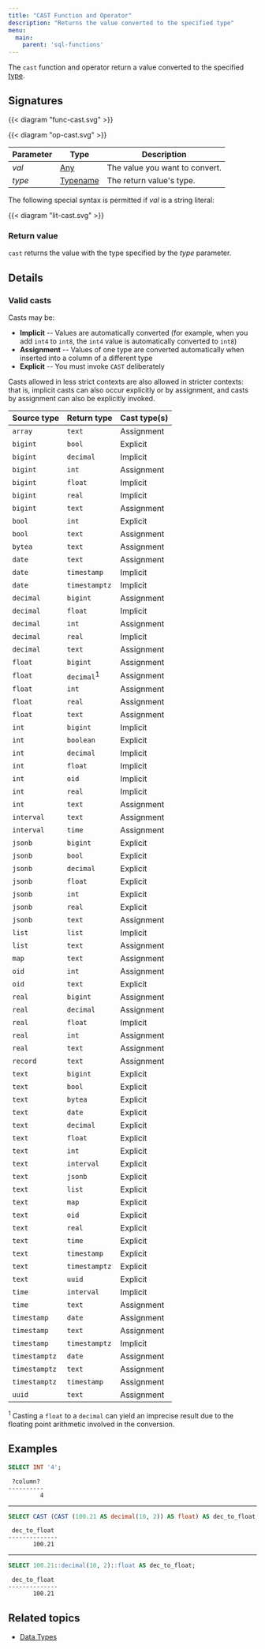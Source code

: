 ```yaml
---
title: "CAST Function and Operator"
description: "Returns the value converted to the specified type"
menu:
  main:
    parent: 'sql-functions'
---
```


The `cast` function and operator return a value converted to the specified [type](../../types/).

## Signatures

{{< diagram "func-cast.svg" >}}

{{< diagram "op-cast.svg" >}}

Parameter | Type | Description
----------|------|------------
_val_ | [Any](../../types) | The value you want to convert.
_type_ | [Typename](../../types) | The return value's type.

The following special syntax is permitted if _val_ is a string literal:

{{< diagram "lit-cast.svg" >}}

### Return value

`cast` returns the value with the type specified by the _type_ parameter.

## Details

### Valid casts

Casts may be:

* **Implicit** -- Values are automatically converted (for example, when you add `int4` to `int8`, the `int4` value is automatically converted to `int8`)
* **Assignment** -- Values of one type are converted automatically when inserted into a column of a different type
* **Explicit** -- You must invoke `CAST` deliberately

Casts allowed in less strict contexts are also allowed in stricter contexts: that is, implicit casts can also occur explicitly or by assignment, and casts by assignment can also be explicitly invoked.

Source type | Return type | Cast type(s)
------------|-------------|----------
`array`  |  `text` |  Assignment
`bigint`  |  `bool` |  Explicit
`bigint`  |  `decimal` |  Implicit
`bigint`  | `int`  |  Assignment
`bigint`  | `float`  | Implicit
`bigint`  | `real`  | Implicit
`bigint`  | `text`  | Assignment
`bool`  |  `int` | Explicit
`bool`  | `text`  | Assignment
`bytea`  | `text` | Assignment
`date` | `text` | Assignment
`date` | `timestamp` | Implicit
`date` | `timestamptz` | Implicit
`decimal`  | `bigint`  | Assignment
`decimal` | `float` | Implicit
`decimal` | `int` | Assignment
`decimal`  | `real`  |  Implicit
`decimal` | `text` | Assignment
`float`| `bigint` | Assignment
`float`| `decimal`<sup>1</sup> | Assignment
`float`| `int` | Assignment
`float`| `real` | Assignment
`float`| `text` | Assignment
`int`  | `bigint`  |  Implicit
`int` | `boolean` | Explicit
`int` | `decimal` | Implicit
`int` | `float` | Implicit
`int` | `oid` | Implicit
`int`  | `real`  |  Implicit
`int` | `text` | Assignment
`interval` | `text` | Assignment
`interval` | `time` | Assignment
`jsonb`  | `bigint`  |  Explicit
`jsonb`  | `bool`  |  Explicit
`jsonb`  | `decimal`  |  Explicit
`jsonb`  | `float`  |  Explicit
`jsonb`  | `int`  |  Explicit
`jsonb`  | `real`  |  Explicit
`jsonb`  | `text`  |  Assignment
`list` | `list` | Implicit
`list` | `text` | Assignment
`map`  |  `text` |  Assignment
`oid`  |  `int` |  Assignment
`oid`  |  `text` | Explicit
`real`  |  `bigint` |  Assignment
`real`  |  `decimal` |  Assignment
`real`  |  `float` | Implicit
`real`  |  `int` |  Assignment
`real`  |  `text` | Assignment
`record` | `text` | Assignment
`text` | `bigint` | Explicit
`text` | `bool` | Explicit
`text`  | `bytea` | Explicit
`text` | `date` | Explicit
`text` | `decimal` | Explicit
`text` | `float` | Explicit
`text` | `int` | Explicit
`text` | `interval` | Explicit
`text` | `jsonb` | Explicit
`text` | `list` | Explicit
`text` | `map` | Explicit
`text` | `oid` | Explicit
`text`  | `real`   |  Explicit
`text` | `time` | Explicit
`text` | `timestamp` | Explicit
`text` | `timestamptz` | Explicit
`text` | `uuid` | Explicit
`time` | `interval` | Implicit
`time` | `text` | Assignment
`timestamp`  | `date` | Assignment
`timestamp`  | `text` | Assignment
`timestamp`  | `timestamptz` | Implicit
`timestamptz`  | `date` | Assignment
`timestamptz`  | `text` | Assignment
`timestamptz`  | `timestamp` | Assignment
`uuid`  | `text`  |  Assignment

<sup>1</sup> Casting a `float` to a `decimal` can yield an imprecise result due to the floating point arithmetic involved in the conversion.

## Examples

```sql
SELECT INT '4';
```
```nofmt
 ?column?
----------
         4
```

<hr>

```sql
SELECT CAST (CAST (100.21 AS decimal(10, 2)) AS float) AS dec_to_float;
```
```nofmt
 dec_to_float
--------------
       100.21
```

<hr/>

```sql
SELECT 100.21::decimal(10, 2)::float AS dec_to_float;
```
```nofmt
 dec_to_float
--------------
       100.21
```

## Related topics
* [Data Types](../../types/)

